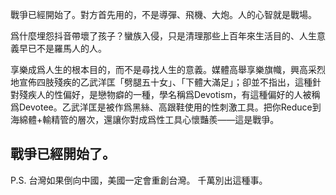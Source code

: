 戰爭已經開始了。對方首先用的，不是導彈、飛機、大炮。人的心智就是戰場。

爲什麼埋怨抖音帶壞了孩子？蠻族入侵，只是清理那些上百年來生活目的、人生意義早已不是羅馬人的人。

享樂成爲人生的根本目的，而不是尋找人生的意義。媒體高舉享樂旗幟，興高采烈地宣佈四肢殘疾的乙武洋匡「劈腿五十女」、「下體大滿足」；卻並不指出，這種針對殘疾人的性偏好，是戀物癖的一種，學名稱爲Devotism，有這種偏好的人被稱爲Devotee。乙武洋匡是被作爲黑絲、高跟鞋使用的性刺激工具。把你Reduce到海綿體+輸精管的層次，還讓你對成爲性工具心懷豔羨——這是戰爭。

戰爭已經開始了。
----------------
P.S. 台灣如果倒向中國，美國一定會重創台灣。
千萬別出這種事。